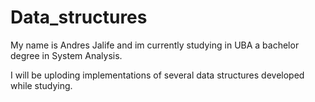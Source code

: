# Data_structures
My name is Andres Jalife and im currently studying in UBA a bachelor degree in System Analysis. 

I will be uploding implementations of several data structures developed while studying.

